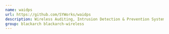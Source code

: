 ```yaml
---
name: waidps
url: https://github.com/SYWorks/waidps
description: Wireless Auditing, Intrusion Detection & Prevention System.
group: blackarch blackarch-wireless
---
```

